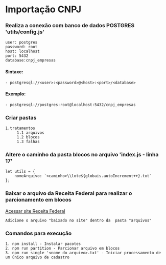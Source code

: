 # Importação CNPJ

### Realiza a conexão com banco de dados POSTGRES 'utils/config.js'
	
	user: postgres
	password: root
	host: localhost
	port: 5432
	database:cnpj_empresas

	
#### Sintaxe:
	- postgresql://<user>:<password>@<host>:<port>/<database>


#### Exemplo:
    - postgresql://postgres:root@localhost:5432/cnpj_empresas


### Criar pastas
	1.tratamentos
		 1.1 arquivos
		 1.2 blocos
		 1.3 falhas

### Altere o caminho da pasta blocos no arquivo 'index.js - linha 17'

	let utils = {
        nomeArquivo: `<caminho>\\lote${globais.autoIncrement++}.txt`
    };

### Baixar o arquivo da Receita Federal para realizar o parcionamento em blocos

<a href="http://receita.economia.gov.br/orientacao/tributaria/cadastros/cadastro-nacional-de-pessoas-juridicas-cnpj/dados-publicos-cnpj">Acessar site Receita Federal</a>

	Adicione o arquivo "baixado no site" dentro da  pasta "arquivos"

### Comandos para execução
	
	1. npm install - Instalar pacotes
	2. npm run partition - Parcionar arquivo em blocos
    3. npm run single '<nome do arquivo>.txt' - Iniciar processamento de um único arquivo de cadastro
